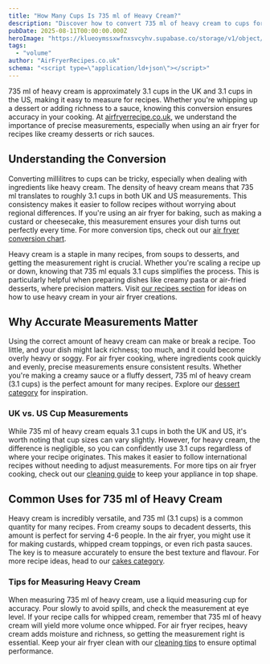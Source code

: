 ```yaml
---
title: "How Many Cups Is 735 ml of Heavy Cream?"
description: "Discover how to convert 735 ml of heavy cream to cups for perfect baking and cooking every time. Get precise measurements now!"
pubDate: 2025-08-11T00:00:00.000Z
heroImage: "https://klueoymssxwfnxsvcyhv.supabase.co/storage/v1/object/public/md/how-many-cups-is-735-ml-of-heavy-cream-b9a6480d.webp"
tags:
  - "volume"
author: "AirFryerRecipes.co.uk"
schema: "<script type=\"application/ld+json\"></script>"
---
```


<p>735 ml of heavy cream is approximately 3.1 cups in the UK and 3.1 cups in the US, making it easy to measure for recipes. Whether you're whipping up a dessert or adding richness to a sauce, knowing this conversion ensures accuracy in your cooking. At <a href=https://www.airfryerrecipe.co.uk>airfryerrecipe.co.uk</a>, we understand the importance of precise measurements, especially when using an air fryer for recipes like creamy desserts or rich sauces.</p>

<h2>Understanding the Conversion</h2>
<p>Converting millilitres to cups can be tricky, especially when dealing with ingredients like heavy cream. The density of heavy cream means that 735 ml translates to roughly 3.1 cups in both UK and US measurements. This consistency makes it easier to follow recipes without worrying about regional differences. If you're using an air fryer for baking, such as making a custard or cheesecake, this measurement ensures your dish turns out perfectly every time. For more conversion tips, check out our <a href=https://www.airfryerrecipe.co.uk/air-fryer-conversion-chart>air fryer conversion chart</a>.</p>

<p>Heavy cream is a staple in many recipes, from soups to desserts, and getting the measurement right is crucial. Whether you're scaling a recipe up or down, knowing that 735 ml equals 3.1 cups simplifies the process. This is particularly helpful when preparing dishes like creamy pasta or air-fried desserts, where precision matters. Visit <a href=https://www.airfryerrecipe.co.uk/recipes>our recipes section</a> for ideas on how to use heavy cream in your air fryer creations.</p>

<h2>Why Accurate Measurements Matter</h2>
<p>Using the correct amount of heavy cream can make or break a recipe. Too little, and your dish might lack richness; too much, and it could become overly heavy or soggy. For air fryer cooking, where ingredients cook quickly and evenly, precise measurements ensure consistent results. Whether you're making a creamy sauce or a fluffy dessert, 735 ml of heavy cream (3.1 cups) is the perfect amount for many recipes. Explore our <a href=https://www.airfryerrecipe.co.uk/recipe-category/dessert>dessert category</a> for inspiration.</p>

<h3>UK vs. US Cup Measurements</h3>
<p>While 735 ml of heavy cream equals 3.1 cups in both the UK and US, it's worth noting that cup sizes can vary slightly. However, for heavy cream, the difference is negligible, so you can confidently use 3.1 cups regardless of where your recipe originates. This makes it easier to follow international recipes without needing to adjust measurements. For more tips on air fryer cooking, check out our <a href=https://www.airfryerrecipe.co.uk/air-fryer-cleaner>cleaning guide</a> to keep your appliance in top shape.</p>

<h2>Common Uses for 735 ml of Heavy Cream</h2>
<p>Heavy cream is incredibly versatile, and 735 ml (3.1 cups) is a common quantity for many recipes. From creamy soups to decadent desserts, this amount is perfect for serving 4-6 people. In the air fryer, you might use it for making custards, whipped cream toppings, or even rich pasta sauces. The key is to measure accurately to ensure the best texture and flavour. For more recipe ideas, head to our <a href=https://www.airfryerrecipe.co.uk/recipe-category/cakes>cakes category</a>.</p>

<h3>Tips for Measuring Heavy Cream</h3>
<p>When measuring 735 ml of heavy cream, use a liquid measuring cup for accuracy. Pour slowly to avoid spills, and check the measurement at eye level. If your recipe calls for whipped cream, remember that 735 ml of heavy cream will yield more volume once whipped. For air fryer recipes, heavy cream adds moisture and richness, so getting the measurement right is essential. Keep your air fryer clean with our <a href=https://www.airfryerrecipe.co.uk/air-fryer-cleaner>cleaning tips</a> to ensure optimal performance.</p>